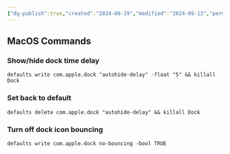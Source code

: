 ```yaml
---
{"dg-publish":true,"created":"2024-08-29","modified":"2024-09-13","permalink":"/40-development/mac-os-commands/","dgPassFrontmatter":true,"updated":"2024-09-13"}
---
```



## MacOS Commands

### Show/hide dock time delay

```
defaults write com.apple.dock "autohide-delay" -float "5" && killall Dock
```

### Set back to default

```
defaults delete com.apple.dock "autohide-delay" && killall Dock
```

### Turn off dock icon bouncing

```
defaults write com.apple.dock no-bouncing -bool TRUE
```
